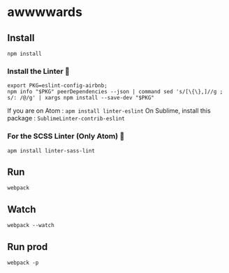 # awwwwards

## Install
```
npm install
```

### Install the Linter 🙈
```
export PKG=eslint-config-airbnb;
npm info "$PKG" peerDependencies --json | command sed 's/[\{\},]//g ; s/: /@/g' | xargs npm install --save-dev "$PKG"
```
If you are on Atom : `apm install linter-eslint`
On Sublime, install this package : `SublimeLinter-contrib-eslint`

### For the SCSS Linter (Only Atom) 🙉
`apm install linter-sass-lint`

## Run
```
webpack
```

## Watch
```
webpack --watch
```

## Run prod
```
webpack -p
```
